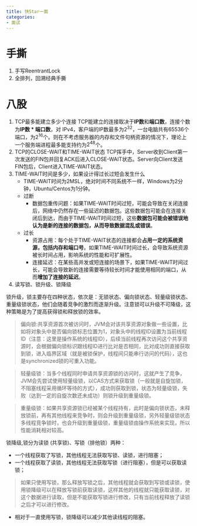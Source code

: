 ```yaml
---
title: 快Star一面
categories: 
- 面试
---
```

# 手撕
1. 手写ReentrantLock
2. 全排列，回溯经典手撕
# 八股
1. TCP最多能建立多少个连接
TCP能建立的连接取决于<b>IP数</b>和<b>端口数</b>，连接个数为<b>IP数 * 端口数</b>，对 IPv4，客户端的IP数最多为$2^{32}$，一台电脑共有65536个端口，为$2^{16}$个。则在不考虑服务器的内存和文件句柄资源的情况下，理论上一个服务端进程最多能支持约为$2^{48}$个。
2. TCP的CLOSE-WAIT和TIME-WAIT状态
TCP挥手中，Server收到Client第一次发送的FIN包并回复ACK后进入CLOSE-WAIT状态。Server向Client发送FIN包后，Client进入TIME-WAIT状态。
3. TIME-WAIT时间是多少，如果设计得过长过短会发生什么
    + TIME-WAIT时间为2MSL，绝对时间不同系统不一样，Windows为2分钟，Ubuntu/Centos为1分钟。
    + 过断
        - 数据包重传问题：如果TIME-WAIT时间过短，可能会导致在关闭连接后，网络中仍然存在一些延迟的数据包。这些数据包可能会在连接关闭后到达，而由于TIME-WAIT时间过短，这些<b>数据包可能会被错误地认为是新的连接的数据包，从而导致数据混乱或错误</b>。
    + 过长
        - 资源占用：每个处于TIME-WAIT状态的连接都会<b>占用一定的系统资源，包括内存和端口号</b>。如果TIME-WAIT时间过长，会导致系统资源被长时间占用，影响系统的性能和可扩展性。
        - 连接延迟：在某些高并发或短连接的场景下，如果TIME-WAIT时间过长，可能会导致新的连接需要等待较长时间才能使用相同的端口，从而<b>增加了连接的延迟</b>。
4. 读写锁、锁升级、锁降级

锁升级，锁主要存在四种状态，依次是：无锁状态、偏向锁状态、轻量级锁状态、重量级锁状态，他们会随着竞争的激烈而逐渐升级。注意锁可以升级不可降级，这种策略是为了提高获得锁和释放锁的效率。

> 偏向锁:共享资源首次被访问时，JVM会对该共享资源对象做一些设置，比如将对象头中是否偏向锁标志位置为1，对象头中的线程ID设置为当前线程ID（注意：这里是操作系统的线程ID），后续当前线程再次访问这个共享资源时，会根据偏向锁标识跟线程ID进行比对是否相同，比对成功则直接获取到锁，进入临界区域（就是被锁保护，线程间只能串行访问的代码），这也是synchronized锁的可重入功能。

> 轻量级锁：当多个线程同时申请共享资源锁的访问时，这就产生了竞争，JVM会先尝试使用轻量级锁，以CAS方式来获取锁（一般就是自旋加锁，不阻塞线程采用循环等待的方式），成功则获取到锁，状态为轻量级锁，失败（达到一定的自旋次数还未成功）则锁升级到重量级锁。

> 重量级锁：如果共享资源锁已经被某个线程持有，此时是偏向锁状态，未释放锁前，再有其他线程来竞争时，则会升级到重量级锁，另外轻量级锁状态多线程竞争锁时，也会升级到重量级锁，重量级锁由操作系统来实现，所以性能消耗相对较高。

锁降级,锁分为读锁 (共享锁)、写锁（排他锁）两种：
+ 一个线程获取了写锁，其他线程无法获取写锁、读锁，进行阻塞；
+ 一个线程获取了读锁，其他线程无法获取写锁（进行阻塞），但是可以获取读锁；

> 如果只使用写锁，那么释放写锁之后，其他线程就会获取到写锁或读锁，使用锁降级可以在释放写锁前获取读锁，这样其他的线程就只能获取读锁，对这个数据进行读取，但是不能获取写锁进行修改，只有当前线程释放了读锁之后才可以进行修改。

+ 相对于一直使用写锁，锁降级可以减少其他读线程的阻塞。